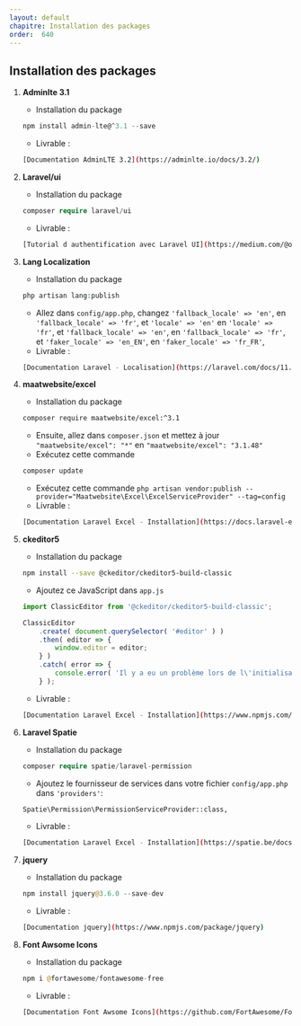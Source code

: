 ```yaml
---
layout: default
chapitre: Installation des packages
order:  640
---
```


## Installation des packages

1. **Adminlte 3.1**
   - Installation du package 
   ```js
   npm install admin-lte@^3.1 --save
   ```
   - Livrable :
   ```bash
   [Documentation AdminLTE 3.2](https://adminlte.io/docs/3.2/)
   ```


2. **Laravel/ui**
   - Installation du package 
   ```php
   composer require laravel/ui
   ```
   - Livrable :
   ```bash
   [Tutorial d authentification avec Laravel UI](https://medium.com/@online-web-tutor/laravel-10-authentication-with-laravel-ui-tutorial-ce163cce0af7)
   ```

3. **Lang Localization**
   - Installation du package 
   ```php
   php artisan lang:publish
   ```
   - Allez dans `config/app.php`, changez `'fallback_locale' => 'en'`, en `'fallback_locale' => 'fr'`,
     et `'locale' => 'en'` en `'locale' => 'fr'`,
     et `'fallback_locale' => 'en'`, en `'fallback_locale' => 'fr'`,
     et `'faker_locale' => 'en_EN'`, en `'faker_locale' => 'fr_FR'`,
   - Livrable :
   ```bash
   [Documentation Laravel - Localisation](https://laravel.com/docs/11.x/localization#main-content)
   ```

4. **maatwebsite/excel**
   - Installation du package 
   ```bash
   composer require maatwebsite/excel:^3.1
   ```
   - Ensuite, allez dans `composer.json` et mettez à jour `"maatwebsite/excel": "*"` en `"maatwebsite/excel": "3.1.48"`
   - Exécutez cette commande
   ```bash
   composer update
   ```
   - Exécutez cette commande `php artisan vendor:publish --provider="Maatwebsite\Excel\ExcelServiceProvider" --tag=config`
   - Livrable :
   ```bash
   [Documentation Laravel Excel - Installation](https://docs.laravel-excel.com/3.1/getting-started/installation.html)
   ```

5. **ckeditor5**
   - Installation du package 
   ```bash
   npm install --save @ckeditor/ckeditor5-build-classic
   ```
   - Ajoutez ce JavaScript dans `app.js`
   ```js
   import ClassicEditor from '@ckeditor/ckeditor5-build-classic';

   ClassicEditor
       .create( document.querySelector( '#editor' ) )
       .then( editor => {
           window.editor = editor;
       } )
       .catch( error => {
           console.error( 'Il y a eu un problème lors de l\'initialisation de l\'éditeur.', error );
       } );
   ```
      - Livrable :
   ```bash
   [Documentation Laravel Excel - Installation](https://www.npmjs.com/package/@ckeditor/ckeditor5-build-classic)
   ```

6. **Laravel Spatie**
   - Installation du package 
   ```php
   composer require spatie/laravel-permission
   ```
   - Ajoutez le fournisseur de services dans votre fichier `config/app.php` dans `'providers'`:
   ```bash
   Spatie\Permission\PermissionServiceProvider::class,
   ```
      - Livrable :
   ```bash
   [Documentation Laravel Excel - Installation](https://spatie.be/docs/laravel-permission/v6/installation-laravel)
   ```

7. **jquery**
   - Installation du package 
   ```php
   npm install jquery@3.6.0 --save-dev
   ```
      - Livrable :
   ```bash
   [Documentation jquery](https://www.npmjs.com/package/jquery)
   ```
8. **Font Awsome Icons**
   - Installation du package 
   ```php
   npm i @fortawesome/fontawesome-free
   ```
      - Livrable :
   ```bash
   [Documentation Font Awsome Icons](https://github.com/FortAwesome/Font-Awesome#documentation)
   ```
